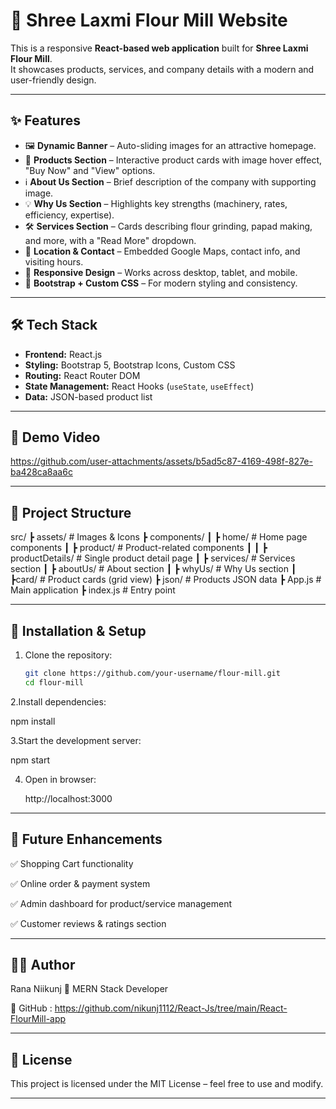 # 🌾 Shree Laxmi Flour Mill Website

This is a responsive **React-based web application** built for **Shree Laxmi Flour Mill**.  
It showcases products, services, and company details with a modern and user-friendly design.

---

## ✨ Features

- 🖼 **Dynamic Banner** – Auto-sliding images for an attractive homepage.
- 🛒 **Products Section** – Interactive product cards with image hover effect, "Buy Now" and "View" options.
- ℹ️ **About Us Section** – Brief description of the company with supporting image.
- 💡 **Why Us Section** – Highlights key strengths (machinery, rates, efficiency, expertise).
- 🛠 **Services Section** – Cards describing flour grinding, papad making, and more, with a "Read More" dropdown.
- 📍 **Location & Contact** – Embedded Google Maps, contact info, and visiting hours.
- 📱 **Responsive Design** – Works across desktop, tablet, and mobile.
- 🎨 **Bootstrap + Custom CSS** – For modern styling and consistency.

---

## 🛠 Tech Stack

- **Frontend:** React.js
- **Styling:** Bootstrap 5, Bootstrap Icons, Custom CSS
- **Routing:** React Router DOM
- **State Management:** React Hooks (`useState`, `useEffect`)
- **Data:** JSON-based product list

---

## 🎥 Demo Video




https://github.com/user-attachments/assets/b5ad5c87-4169-498f-827e-ba428ca8aa6c




---

## 📂 Project Structure

src/
┣ assets/ # Images & Icons
┣ components/
┃ ┣ home/ # Home page components
┃ ┣ product/ # Product-related components
┃ ┃ ┣ productDetails/ # Single product detail page
┃ ┣ services/ # Services section
┃ ┣ aboutUs/ # About section
┃ ┣ whyUs/ # Why Us section
┃ ┣card/ # Product cards (grid view)
┣ json/ # Products JSON data
┣ App.js # Main application
┣ index.js # Entry point

---

## 🚀 Installation & Setup

1. Clone the repository:
   ```bash
   git clone https://github.com/your-username/flour-mill.git
   cd flour-mill

2.Install dependencies:

  npm install

3.Start the development server:

  npm start

4. Open in browser:

    http://localhost:3000

---

 ##  📌 Future Enhancements

✅ Shopping Cart functionality

✅ Online order & payment system

✅ Admin dashboard for product/service management

✅ Customer reviews & ratings section

---

## 👨‍💻 Author

Rana Niikunj
📌 MERN Stack Developer

🔗 GitHub : https://github.com/nikunj1112/React-Js/tree/main/React-FlourMill-app

---

 ## 📄 License

This project is licensed under the MIT License – feel free to use and modify.

---
